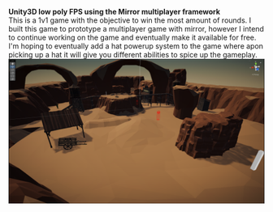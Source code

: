 <b>Unity3D low poly FPS using the Mirror multiplayer framework</b> <br>
This is a 1v1 game with the objective to win the most amount of rounds.
I built this game to prototype a multiplayer game with mirror, however I intend to continue working on the game and eventually make it available for free. I'm hoping to eventually add a hat powerup system to the game where apon picking up a hat it will give you different abilities to spice up the gameplay.
![alt text](https://github.com/ca1301/Murderous-Dan-and-His-Sun-Tan/blob/master/MD_1.PNG?raw=true)
